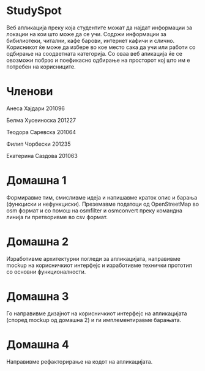 # StudySpot

Веб апликација преку која студентите можат да најдат информации за локации на кои што може да се учи. Содржи информации за бибилиотеки, читални, кафе барови, интернет кафичи и слично. Kорисникот ќе може да избере во кое место сака да учи или работи со одбирање на соодветната категорија. Со оваа веб апикација ќе се овозможи побрзо и поефикасно одбирање на просторот кој што им е потребен на корисниците.

# Членови

Анеса Хајдари 201096

Белма Хусеиноска 201227

Теодора Саревска 201064

Филип Чорбески 201235

Екатерина Саздова 201063

# Домашна 1

Формиравме тим, смисливме идеја и напишавме краток опис и барања (функциски и нефункциски). Преземавме податоци од OpenStreetMap во osm формат и со помош на osmfilter и osmconvert преку командна линија ги претворивме во csv формат.

# Домашна 2

Изработивме архитектурни погледи за апликацијата, направивме mockup на корисничкиот интерфејс и изработивме технички прототип со основни функционалности.

# Домашна 3

Го направивме дизајнот на корисничкиот интерфејс на апликацијата (според mockup од домашна 2) и ги имплементиравме барањата.

# Домашна 4

Направивме рефакторирање на кодот на апликацијата.
